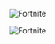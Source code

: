 ![Fortnite](https://progameguides.com/wp-content/uploads/2020/02/featured-fortnite-c2-season2-guide.jpg)

![Fortnite](https://i.pinimg.com/originals/d3/3b/d5/d33bd5ab3663d120acf22d3e618c0bbd.png)
